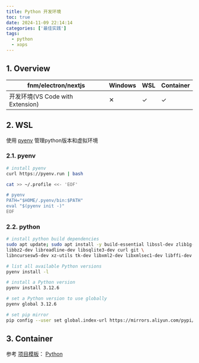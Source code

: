 ```yaml
---
title: Python 开发环境
toc: true
date: 2024-11-09 22:14:14
categories: ['最佳实践']
tags:
  - python
  - xops
---
```


## 1. Overview

| fnm/electron/nextjs | Windows | WSL | Container |
| --- | --- | --- | --- |
| 开发环境(VS Code with Extension) | ✕ | ✓ | ✓ |

<!-- more -->

## 2. WSL

使用 [pyenv](https://github.com/pyenv/pyenv) 管理python版本和虚拟环境

### 2.1. pyenv

```bash
# install pyenv
curl https://pyenv.run | bash

cat >> ~/.profile <<- 'EOF'

# pyenv
PATH="$HOME/.pyenv/bin:$PATH"
eval "$(pyenv init -)"
EOF
```

### 2.2. python

```bash
# install python build dependencies
sudo apt update; sudo apt install -y build-essential libssl-dev zlib1g-dev \
libbz2-dev libreadline-dev libsqlite3-dev curl git \
libncursesw5-dev xz-utils tk-dev libxml2-dev libxmlsec1-dev libffi-dev liblzma-dev

# list all available Python versions
pyenv install -l

# install a Python version
pyenv install 3.12.6

# set a Python version to use globally
pyenv global 3.12.6

# set pip mirror
pip config --user set global.index-url https://mirrors.aliyun.com/pypi/simple/
```

## 3. Container

参考 [项目模板](https://github.com/yandy/project-tmpl)： [Python](https://github.com/yandy/project-tmpl/tree/main/python)
